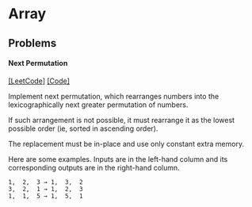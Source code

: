 # Array

## Problems

#### Next Permutation 
[[LeetCode]](https://leetcode.com/problems/next-permutation)
[[Code]](/markstock7/smash-algorithms/blob/master/src/main/scala/algorithms/array/NextPermutation.scala#L11)

Implement next permutation, which rearranges numbers into the lexicographically next greater permutation of numbers.

If such arrangement is not possible, it must rearrange it as the lowest possible order (ie, sorted in ascending order).

The replacement must be in-place and use only constant extra memory.

Here are some examples. Inputs are in the left-hand column and its corresponding outputs are in the right-hand column.

```
1,  2,  3 → 1,  3,  2
3,  2,  1 → 1,  2,  3
1,  1,  5 → 1,  5,  1
```


